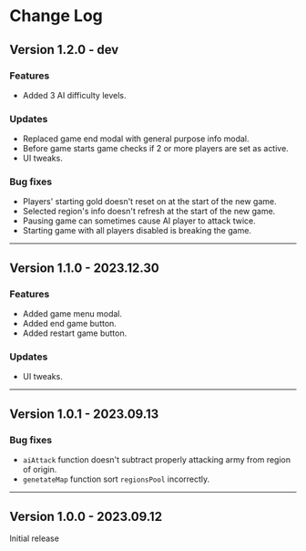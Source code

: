 # Change Log


## Version 1.2.0 - dev

### Features

* Added 3 AI difficulty levels.

### Updates
* Replaced game end modal with general purpose info modal.
* Before game starts game checks if 2 or more players are set as active.
* UI tweaks.

### Bug fixes

* Players' starting gold doesn't reset on at the start of the new game.
* Selected region's info doesn't refresh at the start of the new game.
* Pausing game can sometimes cause AI player to attack twice.
* Starting game with all players disabled is breaking the game.

---

## Version 1.1.0 - 2023.12.30

### Features

* Added game menu modal.
* Added end game button.
* Added restart game button.

### Updates

* UI tweaks.

---

## Version 1.0.1 - 2023.09.13

### Bug fixes

* `aiAttack` function doesn't subtract properly attacking army from region of origin.
* `genetateMap` function sort `regionsPool` incorrectly.

---

## Version 1.0.0 - 2023.09.12

Initial release
